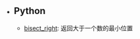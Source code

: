 - ## Python
	- [bisect_right](https://docs.python.org/3/library/bisect.html#bisect.bisect_right): 返回大于一个数的最小位置